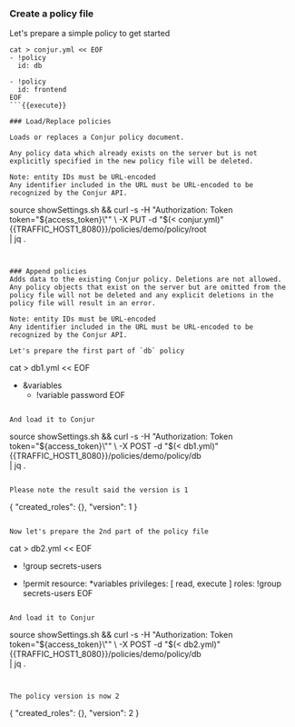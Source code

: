 
### Create a policy file

Let's prepare a simple policy to get started

```
cat > conjur.yml << EOF
- !policy
  id: db

- !policy
  id: frontend
EOF
```{{execute}}

### Load/Replace policies 

Loads or replaces a Conjur policy document.

Any policy data which already exists on the server but is not explicitly specified in the new policy file will be deleted.

Note: entity IDs must be URL-encoded
Any identifier included in the URL must be URL-encoded to be recognized by the Conjur API.

```
source showSettings.sh && curl -s -H "Authorization: Token token=\"${access_token}\"" \
     -X PUT -d "$(< conjur.yml)" \
     {{TRAFFIC_HOST1_8080}}/policies/demo/policy/root \
     | jq .
```{{execute}}


### Append policies 
Adds data to the existing Conjur policy. Deletions are not allowed. Any policy objects that exist on the server but are omitted from the policy file will not be deleted and any explicit deletions in the policy file will result in an error.

Note: entity IDs must be URL-encoded 
Any identifier included in the URL must be URL-encoded to be recognized by the Conjur API.

Let's prepare the first part of `db` policy
```
cat > db1.yml << EOF
- &variables
  - !variable password
EOF
```{{execute}}

And load it to Conjur
```
source showSettings.sh && curl -s -H "Authorization: Token token=\"${access_token}\"" \
     -X POST -d "$(< db1.yml)" \
     {{TRAFFIC_HOST1_8080}}/policies/demo/policy/db \
     | jq .
```{{execute}}

Please note the result said the version is 1
```
{
  "created_roles": {},
  "version": 1
}
```

Now let's prepare the 2nd part of the policy file

```
cat > db2.yml << EOF
- !group secrets-users

- !permit
  resource: *variables
  privileges: [ read, execute ]
  roles: !group secrets-users
EOF
```{{execute}}

And load it to Conjur
```
source showSettings.sh && curl -s -H "Authorization: Token token=\"${access_token}\"" \
     -X POST -d "$(< db2.yml)" \
     {{TRAFFIC_HOST1_8080}}/policies/demo/policy/db \
     | jq .
```{{execute}}


The policy version is now 2
```
{
  "created_roles": {},
  "version": 2
}
```

